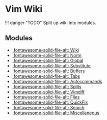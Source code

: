 Vim Wiki
===

!!! danger "TODO"
    Split up wiki into modules.

Modules
---

- [:fontawesome-solid-file-alt: Wiki](wiki.md)
- [:fontawesome-solid-file-alt: Norm](01_norm.md)
- [:fontawesome-solid-file-alt: Global](02_global.md)
- [:fontawesome-solid-file-alt: Substitute](03_substitute.md)
- [:fontawesome-solid-file-alt: Buffers](04_buffers.md)
- [:fontawesome-solid-file-alt: Tabs](05_tabs.md)
- [:fontawesome-solid-file-alt: Autocommands](06_autocommands.md)
- [:fontawesome-solid-file-alt: Splits](07_splits.md)
- [:fontawesome-solid-file-alt: Vimdiff](08_vimdiff.md)
- [:fontawesome-solid-file-alt: Files](09_files.md)
- [:fontawesome-solid-file-alt: QuickFix](10_quickfix.md)
- [:fontawesome-solid-file-alt: Search](11_search.md)
- [:fontawesome-solid-file-alt: Miscellaneous](12_miscellaneous.md)
